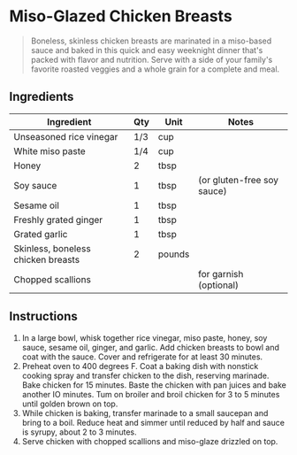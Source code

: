 # Miso-Glazed Chicken Breasts

> Boneless, skinless chicken breasts are marinated in a miso-based sauce and
baked in this quick and easy weeknight dinner that's packed with flavor and
nutrition. Serve with a side of your family's favorite roasted veggies and a
whole grain for a complete and meal.

## Ingredients
| Ingredient                               | Qty    | Unit  | Notes                                        |
|------------------------------------------|--------|-------|----------------------------------------------|
| Unseasoned rice vinegar                  | 1/3    | cup   |                                              |
| White miso paste                        | 1/4    | cup   |                                              |
| Honey                                    | 2      | tbsp  |                                              |
| Soy sauce | 1      | tbsp  | (or gluten-free soy sauce)               |
| Sesame oil                               | 1      | tbsp  |                                              |
| Freshly grated ginger                    | 1      | tbsp  |                                              |
| Grated garlic                            | 1      | tbsp  |                                              |   
| Skinless, boneless chicken breasts       | 2      | pounds|                                              |
| Chopped scallions              |        |       | for garnish (optional)                       |

                                                     

## Instructions
1. In a large bowl, whisk together rice vinegar, miso paste, honey, soy sauce, sesame oil, ginger, and garlic.
Add chicken breasts to bowl and coat with the sauce. Cover and refrigerate for at least 30 minutes.
2. Preheat oven to 400 degrees F. Coat a baking dish with nonstick cooking spray and transfer chicken to the
dish, reserving marinade. Bake chicken for 15 minutes. Baste the chicken with pan juices and bake
another IO minutes. Tum on broiler and broil chicken for 3 to 5 minutes until golden brown on top.
3. While chicken is baking, transfer marinade to a small saucepan and bring to a boil. Reduce heat and
simmer until reduced by half and sauce is syrupy, about 2 to 3 minutes.
4. Serve chicken with chopped scallions and miso-glaze drizzled on top.